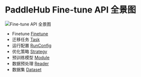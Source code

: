 # PaddleHub Fine-tune API 全景图

![Fine-tune API 全景图](https://raw.githubusercontent.com/PaddlePaddle/PaddleHub/release/v0.5.0/docs/imgs/finetune_api_figure.png)

* Finetune [Finetune](https://github.com/PaddlePaddle/PaddleHub/tree/release/v0.5.0/docs/api/finetune.md)
* 迁移任务 [Task](https://github.com/PaddlePaddle/PaddleHub/tree/release/v0.5.0/docs/api/Task.md)
* 运行配置 [RunConfig](https://github.com/PaddlePaddle/PaddleHub/tree/release/v0.5.0/docs/api/RunConfig.md)
* 优化策略 [Strategy](https://github.com/PaddlePaddle/PaddleHub/tree/release/v0.5.0/docs/api/Strategy.md)
* 预训练模型 [Module](https://github.com/PaddlePaddle/PaddleHub/tree/release/v0.5.0/docs/api/Module.md)
* 数据预处理 [Reader](https://github.com/PaddlePaddle/PaddleHub/tree/release/v0.5.0/docs/api/Reader.md)
* 数据集 [Dataset](https://github.com/PaddlePaddle/PaddleHub/tree/release/v0.5.0/docs/api/Dataset.md)
